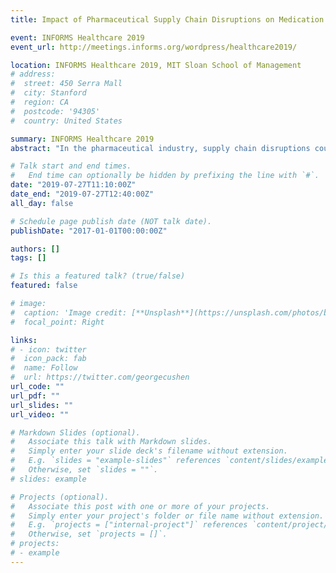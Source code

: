 ```yaml
---
title: Impact of Pharmaceutical Supply Chain Disruptions on Medication Safety - Evidence from a Natural Experiment

event: INFORMS Healthcare 2019 
event_url: http://meetings.informs.org/wordpress/healthcare2019/

location: INFORMS Healthcare 2019, MIT Sloan School of Management
# address:
#  street: 450 Serra Mall
#  city: Stanford
#  region: CA
#  postcode: '94305'
#  country: United States

summary: INFORMS Healthcare 2019 
abstract: "In the pharmaceutical industry, supply chain disruptions could pose harm to not only firms’ performance but also to patients’ safety. Yet, supply chain disruptions are very common in the U.S. drug market where 306 drugs were in shortage in 2018. This paper examines the impact of pharmaceutical supply chains disruptions to patient safety by analyzing the case of Heparin shortage in 2017 and proposes some operational measures to mitigate the impact on patient safety."

# Talk start and end times.
#   End time can optionally be hidden by prefixing the line with `#`.
date: "2019-07-27T11:10:00Z"
date_end: "2019-07-27T12:40:00Z"
all_day: false

# Schedule page publish date (NOT talk date).
publishDate: "2017-01-01T00:00:00Z"

authors: []
tags: []

# Is this a featured talk? (true/false)
featured: false

# image:
#  caption: 'Image credit: [**Unsplash**](https://unsplash.com/photos/bzdhc5b3Bxs)'
#  focal_point: Right

links:
# - icon: twitter
#  icon_pack: fab
#  name: Follow
#  url: https://twitter.com/georgecushen
url_code: ""
url_pdf: ""
url_slides: ""
url_video: ""

# Markdown Slides (optional).
#   Associate this talk with Markdown slides.
#   Simply enter your slide deck's filename without extension.
#   E.g. `slides = "example-slides"` references `content/slides/example-slides.md`.
#   Otherwise, set `slides = ""`.
# slides: example

# Projects (optional).
#   Associate this post with one or more of your projects.
#   Simply enter your project's folder or file name without extension.
#   E.g. `projects = ["internal-project"]` references `content/project/deep-learning/index.md`.
#   Otherwise, set `projects = []`.
# projects:
# - example
---
```

